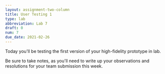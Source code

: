 ```yaml
---
layout: assignment-two-column
title: User Testing 1
type: lab
abbreviation: Lab 7
draft: 0
num: 7
due_date: 2021-02-26
---
```


Today you'll be testing the first version of your high-fidelity prototype in lab.

Be sure to take notes, as you'll need to write up your observations and resolutions for your team submission this week.
